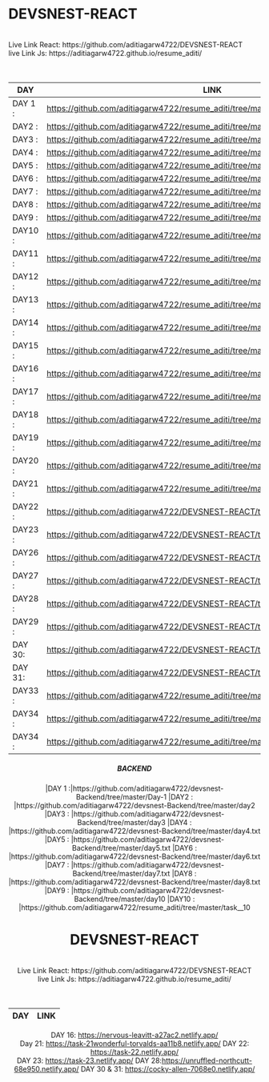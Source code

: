 <h1><b>DEVSNEST-REACT</b></h1>
<br />
Live Link React: https://github.com/aditiagarw4722/DEVSNEST-REACT
<br>
live Link Js: https://aditiagarw4722.github.io/resume_aditi/

<center>
  <br>
  <br>

| DAY  | LINK |
| ---| --- |
|DAY 1 : |https://github.com/aditiagarw4722/resume_aditi/tree/master/task_1|
|DAY2  : |https://github.com/aditiagarw4722/resume_aditi/tree/master/task_1|
|DAY3  : |https://github.com/aditiagarw4722/resume_aditi/tree/master/task_3
|DAY4  : |https://github.com/aditiagarw4722/resume_aditi/tree/master/task_4
|DAY5  : |https://github.com/aditiagarw4722/resume_aditi/tree/master/calculator
|DAY6  : |https://github.com/aditiagarw4722/resume_aditi/tree/master/task6
|DAY7  : |https://github.com/aditiagarw4722/resume_aditi/tree/master/task_7
|DAY8  : |https://github.com/aditiagarw4722/resume_aditi/tree/master/task_8
|DAY9  : |https://github.com/aditiagarw4722/resume_aditi/tree/master/task_9
|DAY10 : |https://github.com/aditiagarw4722/resume_aditi/tree/master/task__10
|DAY11 : |https://github.com/aditiagarw4722/resume_aditi/tree/master/task_11
|DAY12 : |https://github.com/aditiagarw4722/resume_aditi/tree/master/task12
|DAY13 : |https://github.com/aditiagarw4722/resume_aditi/tree/master/task_13
|DAY14 : |https://github.com/aditiagarw4722/resume_aditi/tree/master/taSK__14
|DAY15 : |https://github.com/aditiagarw4722/resume_aditi/tree/master/task_15
|DAY16 :  |https://github.com/aditiagarw4722/resume_aditi/tree/master/task_16
|DAY17 :  |https://github.com/aditiagarw4722/resume_aditi/tree/master/task__17/myreactapp
|DAY18 :  |https://github.com/aditiagarw4722/resume_aditi/tree/master/task__18/chess%20board
|DAY19 :  |https://github.com/aditiagarw4722/resume_aditi/tree/master/task_19/mycounterapp
|DAY20 :  |https://github.com/aditiagarw4722/resume_aditi/tree/master/task_20
|DAY21 :  |https://github.com/aditiagarw4722/resume_aditi/tree/master/task_21
|DAY22 :  |https://github.com/aditiagarw4722/DEVSNEST-REACT/tree/main/task_22
|DAY23 :  |https://github.com/aditiagarw4722/DEVSNEST-REACT/tree/main/task_23
|DAY26 :  |https://github.com/aditiagarw4722/DEVSNEST-REACT/tree/main/task_26/task_26
|DAY27 :  |https://github.com/aditiagarw4722/DEVSNEST-REACT/tree/main/task_27
|DAY28 :  |https://github.com/aditiagarw4722/DEVSNEST-REACT/tree/main/task_28
|DAY29 :  |https://github.com/aditiagarw4722/DEVSNEST-REACT/tree/master/src
|DAY 30:  |https://github.com/aditiagarw4722/DEVSNEST-REACT/tree/main/Task-30-31|
|DAY 31:  |https://github.com/aditiagarw4722/DEVSNEST-REACT/tree/main/Task-30-31|
|DAY33 :  |https://github.com/aditiagarw4722/resume_aditi/tree/master/THA-33
|DAY34 :  |https://github.com/aditiagarw4722/resume_aditi/tree/master/THA-33
|DAY34 :  |https://github.com/aditiagarw4722/resume_aditi/tree/master/THA-33
  
  <h5>BACKEND</h5>
 |DAY 1 :|https://github.com/aditiagarw4722/devsnest-Backend/tree/master/Day-1
|DAY2  : |https://github.com/aditiagarw4722/devsnest-Backend/tree/master/day2
|DAY3  : |https://github.com/aditiagarw4722/devsnest-Backend/tree/master/day3
|DAY4  : |https://github.com/aditiagarw4722/devsnest-Backend/tree/master/day4.txt
|DAY5  : |https://github.com/aditiagarw4722/devsnest-Backend/tree/master/day5.txt
|DAY6  : |https://github.com/aditiagarw4722/devsnest-Backend/tree/master/day6.txt
|DAY7  : |https://github.com/aditiagarw4722/devsnest-Backend/tree/master/day7.txt
|DAY8  : |https://github.com/aditiagarw4722/devsnest-Backend/tree/master/day8.txt
|DAY9  : |https://github.com/aditiagarw4722/devsnest-Backend/tree/master/day10
|DAY10 : |https://github.com/aditiagarw4722/resume_aditi/tree/master/task__10 

  
<h1><b>DEVSNEST-REACT</b></h1>
<br />
Live Link React: https://github.com/aditiagarw4722/DEVSNEST-REACT
<br>
live Link Js: https://aditiagarw4722.github.io/resume_aditi/

<center>
  <br>
  <br>

| DAY  | LINK |
| ---| --- |
DAY 16: https://nervous-leavitt-a27ac2.netlify.app/
<br>Day 21: https://task-21wonderful-torvalds-aa11b8.netlify.app/
DAY 22: https://task-22.netlify.app/
<br>DAY 23: https://task-23.netlify.app/
  DAY 28:https://unruffled-northcutt-68e950.netlify.app/
DAY 30 & 31: https://cocky-allen-7068e0.netlify.app/

